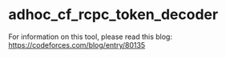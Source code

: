 # adhoc_cf_rcpc_token_decoder

For information on this tool, please read this blog: https://codeforces.com/blog/entry/80135
